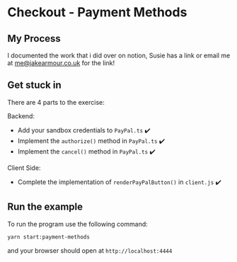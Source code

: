 # Checkout - Payment Methods

## My Process

I documented the work that i did over on notion, Susie has a link or email me at me@jakearmour.co.uk for the link!

## Get stuck in

There are 4 parts to the exercise:

Backend:

- Add your sandbox credentials to `PayPal.ts` :heavy_check_mark:
- Implement the `authorize()` method in `PayPal.ts` :heavy_check_mark:
- Implement the `cancel()` method in `PayPal.ts` :heavy_check_mark:

Client Side:

- Complete the implementation of `renderPayPalButton()` in `client.js` :heavy_check_mark:

## Run the example

To run the program use the following command:

```bash
yarn start:payment-methods
```

and your browser should open at `http://localhost:4444`

